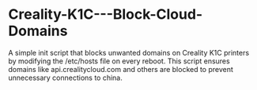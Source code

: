 # Creality-K1C---Block-Cloud-Domains
A simple init script that blocks unwanted domains on Creality K1C printers by modifying the /etc/hosts file on every reboot. This script ensures domains like api.crealitycloud.com and others are blocked to prevent unnecessary connections to china.
